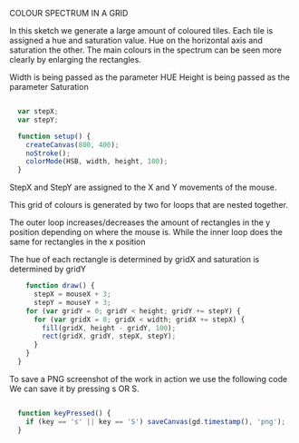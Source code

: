 COLOUR SPECTRUM IN A GRID

In this sketch we generate a large amount of coloured tiles.
Each tile is assigned a hue and saturation value.
Hue on the horizontal axis and saturation the other.
The main colours in the spectrum can be seen more clearly
by enlarging the rectangles.

Width is being passed as the parameter HUE
Height is being passed as the parameter Saturation
```js

  var stepX;
  var stepY;

  function setup() {
    createCanvas(800, 400);
    noStroke();
    colorMode(HSB, width, height, 100);
  }

```
StepX and StepY are assigned to the X and Y movements of the mouse.

This grid of colours is generated by two for loops that are nested together.

The outer loop increases/decreases the amount of rectangles in the y position depending
on where the mouse is. While the inner loop does the same for rectangles in the x position

The hue of each rectangle is determined by gridX and saturation is determined by gridY
```js
    function draw() {
      stepX = mouseX + 3;
      stepY = mouseY + 3;
    for (var gridY = 0; gridY < height; gridY += stepY) {
      for (var gridX = 0; gridX < width; gridX += stepX) {
        fill(gridX, height - gridY, 100);
        rect(gridX, gridY, stepX, stepY);
      }
    }
  }
```
To save a PNG screenshot of the work in action we use the following code
We can save it by pressing s OR S.

```js

  function keyPressed() {
    if (key == 's' || key == 'S') saveCanvas(gd.timestamp(), 'png');
  }

```
